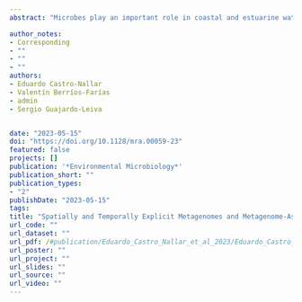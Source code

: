 ```yaml
---
abstract: "Microbes play an important role in coastal and estuarine waters. We present 93 metagenomes and 677 metagenome-assembled genomes (MAGs) from Comau Fjord, Patagonia (42°S), to further understand the microbial dynamics and their response to anthropogenic disturbances. These data represent a spatially (35-km transect) and temporally (2016 to 2019) explicit data set."

author_notes:
- Corresponding
- ""
- ""
- ""
authors:
- Eduardo Castro-Nallar
- Valentín Berríos-Farías
- admin
- Sergio Guajardo-Leiva


date: "2023-05-15"
doi: "https://doi.org/10.1128/mra.00059-23"
featured: false
projects: []
publication: '*Environmental Microbiology*'
publication_short: ""
publication_types:
- "2"
publishDate: "2023-05-15"
tags:
title: "Spatially and Temporally Explicit Metagenomes and Metagenome-Assembled Genomes from the Comau Fjord (42°S), Patagonia"
url_code: ""
url_dataset: ""
url_pdf: /#publication/Eduardo_Castro_Nallar_et_al_2023/Eduardo_Castro_Nallar_et_al_2023.pdf
url_poster: ""
url_project: ""
url_slides: ""
url_source: ""
url_video: ""
---
```


